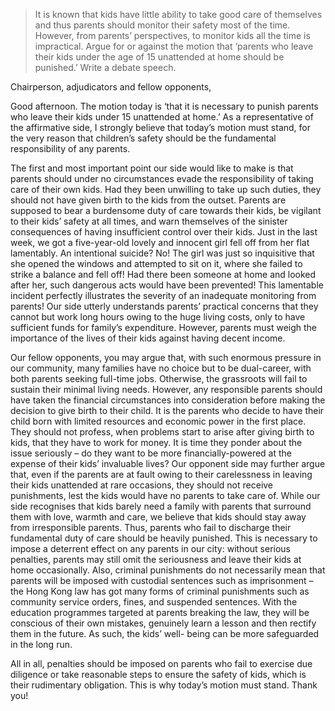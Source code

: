 > It is known that kids have little ability to take good care of themselves and thus parents should monitor their safety most of the time. However, from parents’ perspectives, to monitor kids all the time is impractical.
 > Argue for or against the motion that ‘parents who leave their kids under the age of 15 unattended at home should be punished.’ Write a debate speech.

Chairperson, adjudicators and fellow opponents,

Good afternoon. The motion today is ‘that it is necessary to punish parents who leave their kids under 15 unattended at home.’ As a representative of the affirmative side, I strongly believe that today’s motion must stand, for the very reason that children’s safety should be the fundamental responsibility of any parents.

The first and most important point our side would like to make is that parents should under no circumstances evade the responsibility of taking care of their own kids. Had they been unwilling to take up such duties, they should not have given birth to the kids from the outset. Parents are supposed to bear a burdensome duty of care towards their kids, be vigilant to their kids’ safety at all times, and warn themselves of the sinister consequences of having insufficient control over their kids. Just in the last week, we got a five-year-old lovely and innocent girl fell off from her flat lamentably. An intentional suicide? No! The girl was just so inquisitive that she opened the windows and attempted to sit on it, where she failed to strike a balance and fell off! Had there been someone at home and looked after her, such dangerous acts would have been prevented! This lamentable incident perfectly illustrates the severity of an inadequate monitoring from parents! Our side utterly understands parents’ practical concerns that they cannot but work long hours owing to the huge living costs, only to have sufficient funds for family’s expenditure. However, parents must weigh the importance of the lives of their kids against having decent income.

Our fellow opponents, you may argue that, with such enormous pressure in our community, many families have no choice but to be dual-career, with both parents seeking full-time jobs. Otherwise, the grassroots will fail to sustain their minimal living needs. However, any responsible parents should have taken the financial circumstances into consideration before making the decision to give birth to their child. It is the parents who decide to have their child born with limited resources and economic power in the first place. They should not profess, when problems start to arise after giving birth to kids, that they have to work for money. It is time they ponder about the issue seriously – do they want to be more financially-powered at the expense of their kids’ invaluable lives? Our opponent side may further argue that, even if the parents are at fault owing to their carelessness in leaving their kids unattended at rare occasions, they should not receive punishments, lest the kids would have no parents to take care of. While our side recognises that kids barely need a family with parents that surround them with love, warmth and care, we believe that kids should stay away from irresponsible parents. Thus, parents who fail to discharge their fundamental duty of care should be heavily punished. This is necessary to impose a deterrent effect on any parents in our city: without serious penalties, parents may still omit the seriousness and leave their kids at home occasionally. Also, criminal punishments do not necessarily mean that parents will be imposed with custodial sentences such as imprisonment – the Hong Kong law has got many forms of criminal punishments such as community service orders, fines, and suspended sentences. With the education programmes targeted at parents breaking the law, they will be conscious of their own mistakes, genuinely learn a lesson and then rectify them in the future. As such, the kids’ well- being can be more safeguarded in the long run.

All in all, penalties should be imposed on parents who fail to exercise due diligence or take reasonable steps to ensure the safety of kids, which is their rudimentary obligation. This is why today’s motion must stand. Thank you!